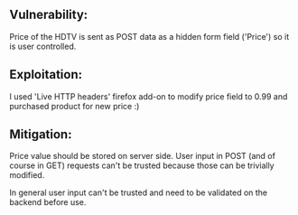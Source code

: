 ## Vulnerability:

Price of the HDTV is sent as POST data as a hidden form field ('Price') so it is user controlled.

## Exploitation:
I used 'Live HTTP headers' firefox add-on to modify price field to 0.99 and purchased product for new price :)

## Mitigation:
Price value should be stored on server side. User input in POST (and of course in GET) requests can't be trusted because those can be trivially modified.

In general user input can't be trusted and need to be validated on the backend before use. 
